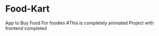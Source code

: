 # Food-Kart
App to Buy Food For foodies
#This is completely animated Project with frontend completed
